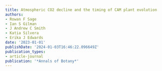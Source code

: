 ```yaml
---
title: Atmospheric CO2 decline and the timing of CAM plant evolution
authors:
- Rowan F Sage
- Ian S Gilman
- J Andrew C Smith
- Katia Silvera
- Erika J Edwards
date: '2023-01-01'
publishDate: '2024-01-03T16:46:22.096649Z'
publication_types:
- article-journal
publication: '*Annals of Botany*'
---
```

